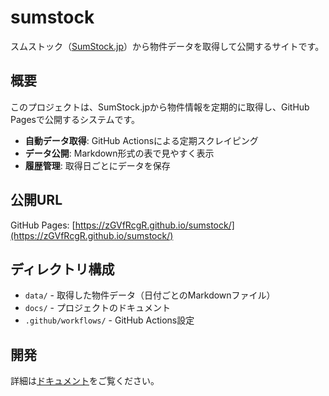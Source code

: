 # sumstock

スムストック（[SumStock.jp](https://sumstock.jp/)）から物件データを取得して公開するサイトです。

## 概要

このプロジェクトは、SumStock.jpから物件情報を定期的に取得し、GitHub Pagesで公開するシステムです。

- **自動データ取得**: GitHub Actionsによる定期スクレイピング
- **データ公開**: Markdown形式の表で見やすく表示
- **履歴管理**: 取得日ごとにデータを保存

## 公開URL

GitHub Pages: [https://zGVfRcgR.github.io/sumstock/](https://zGVfRcgR.github.io/sumstock/)

## ディレクトリ構成

- `data/` - 取得した物件データ（日付ごとのMarkdownファイル）
- `docs/` - プロジェクトのドキュメント
- `.github/workflows/` - GitHub Actions設定

## 開発

詳細は[ドキュメント](https://zGVfRcgR.github.io/sumstock/docs/)をご覧ください。

